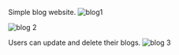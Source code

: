 Simple blog website.
![blog1](https://github.com/gurjika/BlogApp/assets/109608546/86abccc0-4e43-4dfa-a2f0-159a98088f72)

![blog 2](https://github.com/gurjika/BlogApp/assets/109608546/6636df4a-f60e-4613-bd56-2c5d66a3133b)

Users can update and delete their blogs.
![blog 3](https://github.com/gurjika/BlogApp/assets/109608546/dec81b74-5bdb-44a8-ac37-3e6f50b5dd4f)
